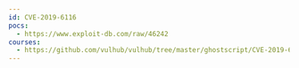 ```yaml
---
id: CVE-2019-6116
pocs:
  - https://www.exploit-db.com/raw/46242
courses:
  - https://github.com/vulhub/vulhub/tree/master/ghostscript/CVE-2019-6116
---
```

